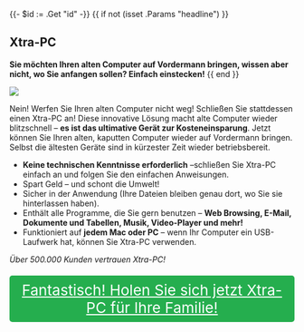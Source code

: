 {{- $id := .Get "id" -}}
{{ if not (isset .Params "headline") }}
## Xtra-PC

**Sie möchten Ihren alten Computer auf Vordermann bringen, wissen aber nicht, wo Sie anfangen sollen? Einfach einstecken!**
{{ end }}

[![](/list/xtra-pc-title.jpg)](https://t.gadgetadvisers.com/click/{{$id}})

Nein! Werfen Sie Ihren alten Computer nicht weg! Schließen Sie stattdessen einen Xtra-PC an! Diese innovative Lösung macht alte Computer wieder blitzschnell – **es ist das ultimative Gerät zur Kosteneinsparung**. Jetzt können Sie Ihren alten, kaputten Computer wieder auf Vordermann bringen. Selbst die ältesten Geräte sind in kürzester Zeit wieder betriebsbereit.

- **Keine technischen Kenntnisse erforderlich** –schließen Sie Xtra-PC einfach an und folgen Sie den einfachen Anweisungen.
- Spart Geld – und schont die Umwelt!
- Sicher in der Anwendung (Ihre Dateien bleiben genau dort, wo Sie sie hinterlassen haben).
- Enthält alle Programme, die Sie gern benutzen – **Web Browsing, E-Mail, Dokumente und Tabellen, Musik, Video-Player und mehr!**
- Funktioniert auf **jedem Mac oder PC** – wenn Ihr Computer ein USB-Laufwerk hat, können Sie Xtra-PC verwenden.

*Über 500.000 Kunden vertrauen Xtra-PC!*

<a href="(https://t.gadgetadvisers.com/click/{{$id}})" style="color: white;">
   <div style="text-align:center;background-color:#25ae4e;margin-bottom:20px;margin-top:20px;width: 100%;-webkit-border-radius: 5px;">
      <div style="color: white; padding: 10px;font-size: 26px;">
      Fantastisch! Holen Sie sich jetzt Xtra-PC für Ihre Familie!
      </div>
   </div>
</a>